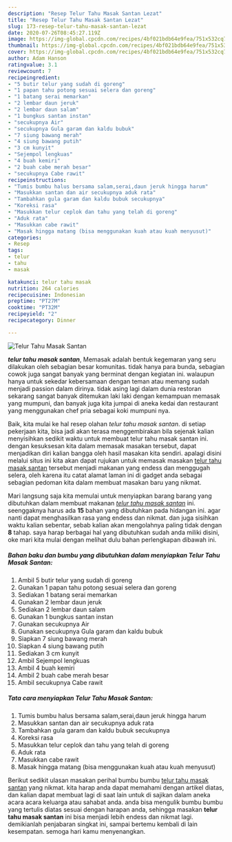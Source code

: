 ```yaml
---
description: "Resep Telur Tahu Masak Santan Lezat"
title: "Resep Telur Tahu Masak Santan Lezat"
slug: 173-resep-telur-tahu-masak-santan-lezat
date: 2020-07-26T08:45:27.119Z
image: https://img-global.cpcdn.com/recipes/4bf021bdb64e9fea/751x532cq70/telur-tahu-masak-santan-foto-resep-utama.jpg
thumbnail: https://img-global.cpcdn.com/recipes/4bf021bdb64e9fea/751x532cq70/telur-tahu-masak-santan-foto-resep-utama.jpg
cover: https://img-global.cpcdn.com/recipes/4bf021bdb64e9fea/751x532cq70/telur-tahu-masak-santan-foto-resep-utama.jpg
author: Adam Hanson
ratingvalue: 3.1
reviewcount: 7
recipeingredient:
- "5 butir telur yang sudah di goreng"
- "1 papan tahu potong sesuai selera dan goreng"
- "1 batang serai memarkan"
- "2 lembar daun jeruk"
- "2 lembar daun salam"
- "1 bungkus santan instan"
- "secukupnya Air"
- "secukupnya Gula garam dan kaldu bubuk"
- "7 siung bawang merah"
- "4 siung bawang putih"
- "3 cm kunyit"
- "Sejempol lengkuas"
- "4 buah kemiri"
- "2 buah cabe merah besar"
- "secukupnya Cabe rawit"
recipeinstructions:
- "Tumis bumbu halus bersama salam,serai,daun jeruk hingga harum"
- "Masukkan santan dan air secukupnya aduk rata"
- "Tambahkan gula garam dan kaldu bubuk secukupnya"
- "Koreksi rasa"
- "Masukkan telur ceplok dan tahu yang telah di goreng"
- "Aduk rata"
- "Masukkan cabe rawit"
- "Masak hingga matang (bisa menggunakan kuah atau kuah menyusut)"
categories:
- Resep
tags:
- telur
- tahu
- masak

katakunci: telur tahu masak 
nutrition: 264 calories
recipecuisine: Indonesian
preptime: "PT27M"
cooktime: "PT32M"
recipeyield: "2"
recipecategory: Dinner

---
```



![Telur Tahu Masak Santan](https://img-global.cpcdn.com/recipes/4bf021bdb64e9fea/751x532cq70/telur-tahu-masak-santan-foto-resep-utama.jpg)

<b><i>telur tahu masak santan</i></b>, Memasak adalah bentuk kegemaran yang seru dilakukan oleh sebagian besar komunitas. tidak hanya para bunda, sebagian cowok juga sangat banyak yang berminat dengan kegiatan ini. walaupun hanya untuk sekedar kebersamaan dengan teman atau memang sudah menjadi passion dalam dirinya. tidak asing lagi dalam dunia restoran sekarang sangat banyak ditemukan laki laki dengan kemampuan memasak yang mumpuni, dan banyak juga kita jumpai di aneka kedai dan restaurant yang menggunakan chef pria sebagai koki mumpuni nya.



Baik, kita mulai ke hal resep olahan <i>telur tahu masak santan</i>. di setiap pekerjaan kita, bisa jadi akan terasa menggembirakan bila sejenak kalian menyisihkan sedikit waktu untuk membuat telur tahu masak santan ini. dengan kesuksesan kita dalam memasak masakan tersebut, dapat menjadikan diri kalian bangga oleh hasil masakan kita sendiri. apalagi disini melalui situs ini kita akan dapat rujukan untuk memasak masakan <u>telur tahu masak santan</u> tersebut menjadi makanan yang endess dan menggugah selera, oleh karena itu catat alamat laman ini di gadget anda sebagai sebagian pedoman kita dalam membuat masakan baru yang nikmat.


Mari langsung saja kita memulai untuk menyiapkan barang barang yang dibutuhkan dalam membuat makanan <u><i>telur tahu masak santan</i></u> ini. seenggaknya harus ada <b>15</b> bahan yang dibutuhkan pada hidangan ini. agar nanti dapat menghasilkan rasa yang endess dan nikmat. dan juga sisihkan waktu kalian sebentar, sebab kalian akan mengolahnya paling tidak dengan <b>8</b> tahap. saya harap berbagai hal yang dibutuhkan sudah anda miliki disini, oke mari kita mulai dengan melihat dulu bahan perlengkapan dibawah ini.

<!--inarticleads1-->

##### Bahan baku dan bumbu yang dibutuhkan dalam menyiapkan Telur Tahu Masak Santan:

1. Ambil 5 butir telur yang sudah di goreng
1. Gunakan 1 papan tahu potong sesuai selera dan goreng
1. Sediakan 1 batang serai memarkan
1. Gunakan 2 lembar daun jeruk
1. Sediakan 2 lembar daun salam
1. Gunakan 1 bungkus santan instan
1. Gunakan secukupnya Air
1. Gunakan secukupnya Gula garam dan kaldu bubuk
1. Siapkan 7 siung bawang merah
1. Siapkan 4 siung bawang putih
1. Sediakan 3 cm kunyit
1. Ambil Sejempol lengkuas
1. Ambil 4 buah kemiri
1. Ambil 2 buah cabe merah besar
1. Ambil secukupnya Cabe rawit




<!--inarticleads2-->

##### Tata cara menyiapkan Telur Tahu Masak Santan:

1. Tumis bumbu halus bersama salam,serai,daun jeruk hingga harum
1. Masukkan santan dan air secukupnya aduk rata
1. Tambahkan gula garam dan kaldu bubuk secukupnya
1. Koreksi rasa
1. Masukkan telur ceplok dan tahu yang telah di goreng
1. Aduk rata
1. Masukkan cabe rawit
1. Masak hingga matang (bisa menggunakan kuah atau kuah menyusut)




Berikut sedikit ulasan masakan perihal bumbu bumbu <u>telur tahu masak santan</u> yang nikmat. kita harap anda dapat memahami dengan artikel diatas, dan kalian dapat membuat lagi di saat lain untuk di sajikan dalam aneka acara acara keluarga atau sahabat anda. anda bisa mengulik bumbu bumbu yang tertulis diatas sesuai dengan harapan anda, sehingga masakan <b>telur tahu masak santan</b> ini bisa menjadi lebih endess dan nikmat lagi. demikianlah penjabaran singkat ini, sampai bertemu kembali di lain kesempatan. semoga hari kamu menyenangkan.
